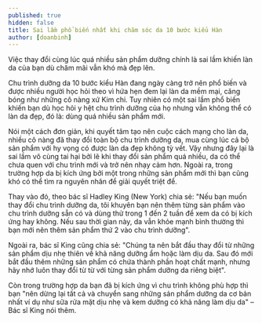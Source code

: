 ```yaml
---
published: true
hidden: false
title: Sai lầm phổ biến nhất khi chăm sóc da 10 bước kiểu Hàn
author: [doanbinh] 
---
```



Việc thay đổi cùng lúc quá nhiều sản phẩm dưỡng chính là sai lầm khiến làn da của bạn dù chăm mãi vẫn khó mà đẹp lên.

Chu trình dưỡng da 10 bước kiểu Hàn đang ngày càng trở nên phổ biến và được nhiều người học hỏi theo vì hứa hẹn đem lại làn da mềm mại, căng bóng như những cô nàng xứ Kim chi. Tuy nhiên có một sai lầm phổ biến khiến bạn dù học hỏi y hệt chu trình dưỡng của họ nhưng vẫn không thể có làn da đẹp, đó là: dùng quá nhiều sản phẩm mới.

Nói một cách đơn giản, khi quyết tâm tạo nên cuộc cách mạng cho làn da, nhiều cô nàng đã thay đổi toàn bộ chu trình dưỡng da, mua cùng lúc cả bộ sản phẩm với hy vọng có được làn da đẹp không tỳ vết. Vậy nhưng đây lại là sai lầm vô cùng tai hại bởi lẽ khi thay đổi sản phẩm quá nhiều, da có thể chưa quen với chu trình mới và trở nên nhạy cảm hơn. Ngoài ra, trong trường hợp da bị kích ứng bởi một trong những sản phẩm mới thì bạn cũng khó có thể tìm ra nguyên nhân để giải quyết triệt để.

Thay vào đó, theo bác sĩ Hadley King (New York) chia sẻ: "Nếu bạn muốn thay đổi chu trình dưỡng da, tôi khuyên bạn nên thêm từng sản phẩm vào chu trình dưỡng sẵn có và dùng thử trong 1 đến 2 tuần để xem da có bị kích ứng hay không. Nếu sau thời gian này, da vẫn khỏe mạnh bình thường thì bạn mới nên thêm sản phẩm thứ 2 vào chu trình dưỡng".


Ngoài ra, bác sĩ King cũng chia sẻ: "Chúng ta nên bắt đầu thay đổi từ những sản phẩm dịu nhẹ thiên về khả năng dưỡng ẩm hoặc làm dịu da. Sau đó mới bắt đầu thêm những sản phẩm có chứa thành phần hoạt chất mạnh, nhưng hãy nhớ luôn thay đổi từ từ với từng sản phẩm dưỡng da riêng biệt".

Còn trong trường hợp da bạn đã bị kích ứng vì chu trình không phù hợp thì bạn "nên dừng lại tất cả và chuyển sang những sản phẩm dưỡng da cơ bản nhất ví dụ như sữa rửa mặt dịu nhẹ và kem dưỡng có khả năng làm dịu da" – Bác sĩ King nói thêm.